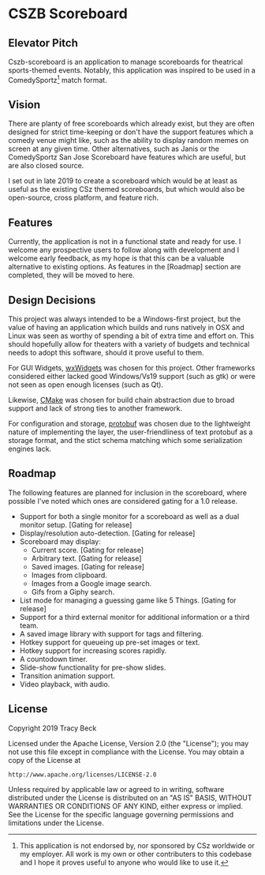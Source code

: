 # CSZB Scoreboard

## Elevator Pitch
Cszb-scoreboard is an application to manage scoreboards for theatrical
sports-themed events.  Notably, this application was inspired to be used in a
ComedySportz[^1] match format.

[^1]: This application is not endorsed by, nor sponsored by CSz worldwide or
my employer.  All work is my own or other contributers to this codebase and I
hope it proves useful to anyone who would like to use it.

## Vision
There are planty of free scoreboards which already exist, but they are often
designed for strict time-keeping or don't have the support features which a
comedy venue might like, such as the ability to display random memes on screen
at any given time.  Other alternatives, such as Janis or the ComedySportz San
Jose Scoreboard have features which are useful, but are also closed source.

I set out in late 2019 to create a scoreboard which would be at least as useful
as the existing CSz themed scoreboards, but which would also be open-source,
cross platform, and feature rich.

## Features

Currently, the application is not in a functional state and ready for use.
I welcome any prospective users to follow along with development and I welcome
early feedback, as my hope is that this can be a valuable alternative to
existing options.  As features in the [Roadmap] section are completed, they
will be moved to here.

## Design Decisions

This project was always intended to be a Windows-first project, but the value
of having an application which builds and runs natively in OSX and Linux was
seen as worthy of spending a bit of extra time and effort on.  This should
hopefully allow for theaters with a variety of budgets and technical needs to
adopt this software, should it prove useful to them.

For GUI Widgets, [wxWidgets](https://www.wxwidgets.org/) was chosen for this
project.  Other frameworks considered either lacked good Windows/Vs19 support
(such as gtk) or were not seen as open enough licenses (such as Qt).

Likewise, [CMake](https://cmake.org/) was chosen for build chain abstraction
due to broad support and lack of strong ties to another framework.

For configuration and storage,
[protobuf](https://developers.google.com/protocol-buffers/) was chosen due to
the lightweight nature of implementing the layer, the user-friendliness of
text protobuf as a storage format, and the stict schema matching which some
serialization engines lack.

## Roadmap

The following features are planned for inclusion in the scoreboard, where
possible I've noted which ones are considered gating for a 1.0 release.

* Support for both a single monitor for a scoreboard as well as a dual monitor
  setup. [Gating for release]
* Display/resolution auto-detection. [Gating for release]
* Scoreboard may display:
  * Current score. [Gating for release]
  * Arbitrary text. [Gating for release]
  * Saved images. [Gating for release]
  * Images from clipboard.
  * Images from a Google image search.
  * Gifs from a Giphy search.
* List mode for managing a guessing game like 5 Things. [Gating for release]
* Support for a third external monitor for additional information or a third
  team. 
* A saved image library with support for tags and filtering.
* Hotkey support for queueing up pre-set images or text.
* Hotkey support for increasing scores rapidly.
* A countodown timer.
* Slide-show functionality for pre-show slides.
* Transition animation support.
* Video playback, with audio.

## License

Copyright 2019 Tracy Beck

Licensed under the Apache License, Version 2.0 (the "License");
you may not use this file except in compliance with the License.
You may obtain a copy of the License at

    http://www.apache.org/licenses/LICENSE-2.0

Unless required by applicable law or agreed to in writing, software
distributed under the License is distributed on an "AS IS" BASIS,
WITHOUT WARRANTIES OR CONDITIONS OF ANY KIND, either express or implied.
See the License for the specific language governing permissions and
limitations under the License.

